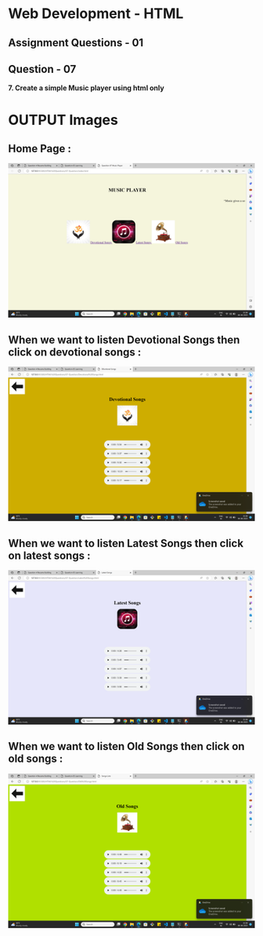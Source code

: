 # **Web Development - HTML**
## **Assignment Questions - 01**
## **Question - 07**

**7. Create a simple Music player using html only**

# **OUTPUT Images**

## **Home Page :**

![](./Home%20Page.png)


## **When we want to listen Devotional Songs then click on devotional songs :**

![](./Dev.png)

## **When we want to listen Latest Songs then click on latest songs :**

![](./latest.png)



## **When we want to listen Old Songs then click on old songs :**


![](./old.png)

